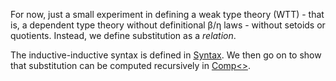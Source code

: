 For now, just a small experiment in defining a weak type theory (WTT) - that is, a dependent type theory without definitional β/η laws - without setoids or quotients. Instead, we define substitution as a *relation*.

The inductive-inductive syntax is defined in [Syntax](RelSSub/Syntax.agda).
We then go on to show that substitution can be computed recursively in
[Comp<>](RelSSub/Comp<>.agda).

